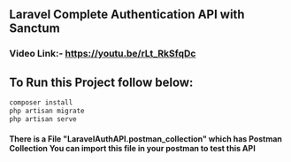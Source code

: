## Laravel Complete Authentication API with Sanctum
### Video Link:- https://youtu.be/rLt_RkSfqDc

## To Run this Project follow below:

```bash
composer install
php artisan migrate
php artisan serve
```

#### There is a File "LaravelAuthAPI.postman_collection" which has Postman Collection You can import this file in your postman to test this API

